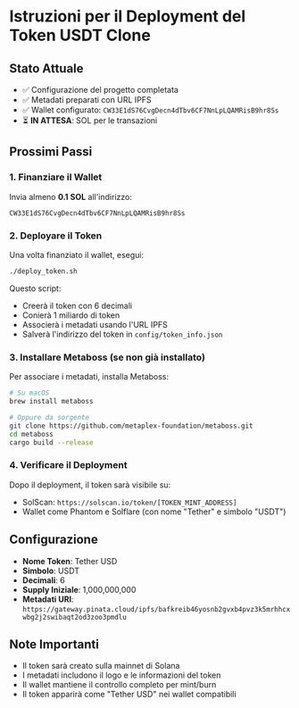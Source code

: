 # Istruzioni per il Deployment del Token USDT Clone

## Stato Attuale
- ✅ Configurazione del progetto completata
- ✅ Metadati preparati con URL IPFS
- ✅ Wallet configurato: `CW33E1dS76CvgDecn4dTbv6CF7NnLpLQAMRisB9hr8Ss`
- ⏳ **IN ATTESA**: SOL per le transazioni

## Prossimi Passi

### 1. Finanziare il Wallet
Invia almeno **0.1 SOL** all'indirizzo:
```
CW33E1dS76CvgDecn4dTbv6CF7NnLpLQAMRisB9hr8Ss
```

### 2. Deployare il Token
Una volta finanziato il wallet, esegui:
```bash
./deploy_token.sh
```

Questo script:
- Creerà il token con 6 decimali
- Conierà 1 miliardo di token
- Associerà i metadati usando l'URL IPFS
- Salverà l'indirizzo del token in `config/token_info.json`

### 3. Installare Metaboss (se non già installato)
Per associare i metadati, installa Metaboss:
```bash
# Su macOS
brew install metaboss

# Oppure da sorgente
git clone https://github.com/metaplex-foundation/metaboss.git
cd metaboss
cargo build --release
```

### 4. Verificare il Deployment
Dopo il deployment, il token sarà visibile su:
- SolScan: `https://solscan.io/token/[TOKEN_MINT_ADDRESS]`
- Wallet come Phantom e Solflare (con nome "Tether" e simbolo "USDT")

## Configurazione
- **Nome Token**: Tether USD
- **Simbolo**: USDT
- **Decimali**: 6
- **Supply Iniziale**: 1,000,000,000
- **Metadati URI**: `https://gateway.pinata.cloud/ipfs/bafkreib46yosnb2gvxb4pvz3k5mrhhcxwbg2j2swibaqt2od3zoo3pmdlu`

## Note Importanti
- Il token sarà creato sulla mainnet di Solana
- I metadati includono il logo e le informazioni del token
- Il wallet mantiene il controllo completo per mint/burn
- Il token apparirà come "Tether USD" nei wallet compatibili 